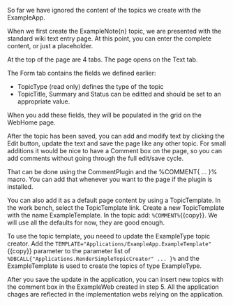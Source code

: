 So far we have ignored the content of the topics we create with the ExampleApp.

When we first create the ExampleNote{n} topic, we are presented with the standard wiki text entry page.
At this point, you can enter the complete content, or just a placeholder.

At the top of the page are 4 tabs. The page opens on the Text tab.

The Form tab contains the fields we defined earlier:
*   TopicType (read only) defines the type of the topic
*   TopicTitle, Summary and Status can be editted and should be set to an appropriate value.
   
When you add these fields, they will be populated in the grid on the WebHome page.

After the topic has been saved, you can add and modify text by clicking the Edit button,
update the text and save the page like any other topic.
For small additions it would be nice to have a Comment box on the page,
so you can add comments without going through the full edit/save cycle.

That can be done using the CommentPlugin  and the %COMMENT{ ... }% macro.
You can add that whenever you want to the page if the plugin is installed.

You can also add it as a default page content by using a TopicTemplate. In the work bench, select the TopicTemplate link.
Create a new TopicTemplate with the name ExampleTemplate. In the topic add: `%COMMENT%`{{copy}}.
We  will use all the defaults for now, they are good enough.

To use the topic template, you neeed to update the ExampleType topic creator.
Add the `TEMPLATE="Applications/ExampleApp.ExampleTemplate"`{{copy}} parameter to the parameter list of
`%DBCALL{"Applications.RenderSimpleTopicCreator" ... }%` and the ExampleTemplate is used to create the topics of type ExampleType.

After you save the update in the application, 
you can insert new topics with the comment box in the ExampleWeb created in step 5.
All the application chages are reflected in the implementation webs relying on the application.

